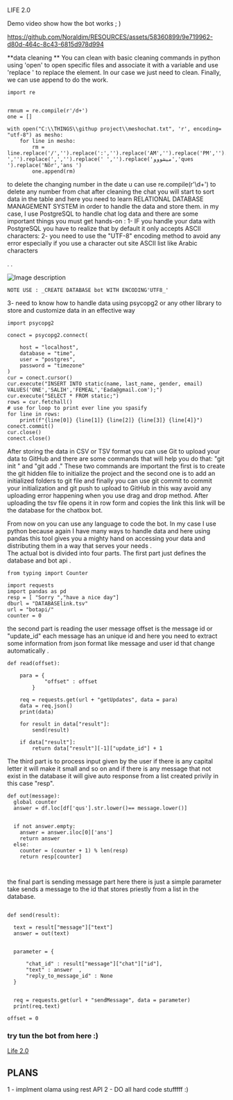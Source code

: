 LIFE 2.0

Demo video show how the bot works  ; )

https://github.com/Noraldim/RESOURCES/assets/58360899/9e719962-d80d-464c-8c43-6815d978d994







**data cleaning **
You can clean with basic cleaning commands in python using 'open' to open specific files and associate it with a variable and use 'replace ' to replace the element. In our case we just need to clean. Finally, we can use append to do the work.

```
import re


rmnum = re.compile(r'/d+')
one = []

with open("C:\\THINGS\\githup project\\meshochat.txt", 'r', encoding= "utf-8") as mesho:
    for line in mesho:
        rm = line.replace('/','').replace(':','').replace('AM','').replace('PM','').replace('-','').replace(',','').replace(' ','').replace('ميشووو','ques ').replace('Nõr','ans ')
        one.append(rm)

```
to delete the changing number in the date u can use re.compile(r'\d+') to delete any number from chat
after cleaning the chat you will start to sort data in the table and here you need to learn RELATIONAL DATABASE MANAGEMENT SYSTEM in order to handle the data and store them.
in my case, I use PostgreSQL to handle chat log data and there are some important things you must get hands-on :
1- IF you handle your data with PostgreSQL you have to realize that by default it only accepts ASCII characters:
2- you need to use the "UTF-8" encoding method to avoid any error especially if you use a character out site ASCII list like Arabic characters

.
.

![Image description](https://dev-to-uploads.s3.amazonaws.com/uploads/articles/9okivnm3p2fgxp16w5tf.jpeg)



`NOTE USE : _CREATE DATABASE bot WITH ENCODING'UTF8_' `

3- need to know how to handle data using psycopg2 or any other library to store and customize data in an effective way  

```
import psycopg2

conect = psycopg2.connect(

    host = "localhost",
    database = "time",
    user = "postgres",
    password = "timezone"
)
cur = conect.cursor()
cur.execute("INSERT INTO static(name, last_name, gender, email) VALUES('ONE','SALIH','FEMEAL','Eada@gmail.com');")
cur.execute("SELECT * FROM static;")
rows = cur.fetchall()
# use for loop to print ever line you spasify 
for line in rows:
    print(f"{line[0]} {line[1]} {line[2]} {line[3]} {line[4]}")
conect.commit()
cur.close()
conect.close()

```



After storing the data in CSV or TSV format you can use Git to upload your data to GitHub and there are some commands that will help you do that: "git init " and "git add ." 
These two commands are important the first is to  create the git hidden file to initialize the project and the second one is to add an initialized folders to git file and finally you can use git commit to commit your initialization and git push to upload to GitHub in this way avoid any uploading error happening when you use drag and drop method.
After uploading the tsv file opens it in row form and copies the link this link will be the database for the chatbox bot.

From now on you can use any language to code the bot. In my case I use python because again I have many ways to handle data and here using pandas this tool gives you a mighty hand on accessing your data and distributing them in a way that serves your needs .  
The actual bot is divided into four parts. The first part just defines the database and bot api .

```
from typing import Counter

import requests 
import pandas as pd
resp = [ "Sorry ","have a nice day"]
dburl = "DATABASElink.tsv"
url = "botapi/"
counter = 0

```

the second part is reading the user message offset is the message id or "update_id" each message has an unique id and here you need to extract some information from json format like message and user id that change automatically .



```
def read(offset):

    para = {
            "offset" : offset          
        }

    req = requests.get(url + "getUpdates", data = para)
    data = req.json()
    print(data)

    for result in data["result"]:
        send(result)

    if data["result"]:
        return data["result"][-1]["update_id"] + 1
```

The third part is to process input given by the user if there is any capital letter it will make it small and so on and if  there is any message that not exist in the database it will give auto response from a list created privily in this case "resp".


```
def out(message):
  global counter
  answer = df.loc[df['qus'].str.lower()== message.lower()]


  if not answer.empty:
    answer = answer.iloc[0]['ans']
    return answer
  else:
    counter = (counter + 1) % len(resp)
    return resp[counter]
    
              
```

the final part is sending message part here there is just a simple parameter take sends a message to the id that stores priestly from a list in the database.

```

def send(result):

  text = result["message"]["text"]
  answer = out(text)


  parameter = {
      
      "chat_id" : result["message"]["chat"]["id"],        
      "text" : answer  ,
      "reply_to_message_id" : None     
  }


  req = requests.get(url + "sendMessage", data = parameter)
  print(req.text)

offset = 0

```

### try tun the bot from here :)
[Life 2.0](https://t.me/dootobot)


## PLANS
1 - implment olama using rest API
2 - DO all hard code stufffff :)



